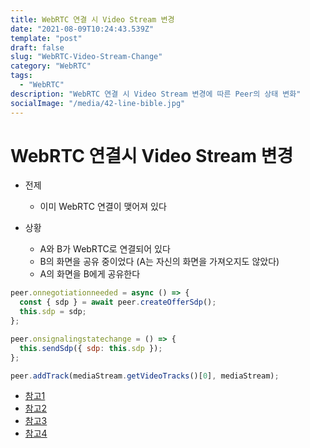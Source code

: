 ```yaml
---
title: WebRTC 연결 시 Video Stream 변경
date: "2021-08-09T10:24:43.539Z"
template: "post"
draft: false
slug: "WebRTC-Video-Stream-Change"
category: "WebRTC"
tags:
  - "WebRTC"
description: "WebRTC 연결 시 Video Stream 변경에 따른 Peer의 상태 변화"
socialImage: "/media/42-line-bible.jpg"
---
```


# WebRTC 연결시 Video Stream 변경

- 전제

  - 이미 WebRTC 연결이 맺어져 있다

- 상황
  - A와 B가 WebRTC로 연결되어 있다
  - B의 화면을 공유 중이었다 (A는 자신의 화면을 가져오지도 않았다)
  - A의 화면을 B에게 공유한다

```javascript
peer.onnegotiationneeded = async () => {
  const { sdp } = await peer.createOfferSdp();
  this.sdp = sdp;
};

peer.onsignalingstatechange = () => {
  this.sendSdp({ sdp: this.sdp });
};

peer.addTrack(mediaStream.getVideoTracks()[0], mediaStream);
```

- [참고1](https://developer.mozilla.org/en-US/docs/Web/API/RTCPeerConnection/negotiationneeded_event)
- [참고2](https://developer.mozilla.org/en-US/docs/Web/API/RTCPeerConnection/onsignalingstatechange)
- [참고3](https://stackoverflow.com/questions/39126347/webrtc-switch-camera)
- [참고4](https://stackoverflow.com/questions/23497037/change-the-videotrack-of-a-mediastream-object)
